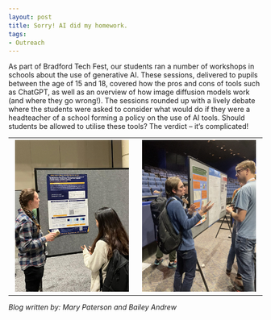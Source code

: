```yaml
---
layout: post
title: Sorry! AI did my homework.
tags:
- Outreach
---
```


As part of Bradford Tech Fest, our students ran a number of workshops in schools about the use of generative AI. These sessions, delivered to pupils between the age of 15 and 18, covered how the pros and cons of tools such as ChatGPT, as well as an overview of how image diffusion models work (and where they go wrong!). The sessions rounded up with a lively debate where the students were asked to consider what would do if they were a headteacher of a school forming a policy on the use of AI tools. Should students be allowed to utilise these tools? The verdict – it’s complicated!   


<table>
  <tr>
    <th><img  src="/images/WiML1.png" style="max-width: 95%;"></th>
    <th><img  src="/images/NeurIPS1.png" style="max-width: 95%;"></th>
  </tr>
</table>

*Blog written by: Mary Paterson and Bailey Andrew*
